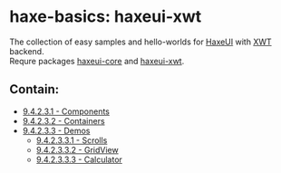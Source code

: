 haxe-basics: haxeui-xwt
=========================

The collection of easy samples and hello-worlds for [HaxeUI](https://github.com/haxeui/haxeui-core) with [XWT](https://github.com/mono/xwt) backend.<br/>
Requre packages [haxeui-core](https://github.com/haxeui/haxeui-core) and [haxeui-xwt](https://github.com/haxeui/haxeui-xwt).

## Contain:

* [9.4.2.3.1 - Components](./9.4.2.3.1_Components)
* [9.4.2.3.2 - Containers](./9.4.2.3.2_Containers)
* [9.4.2.3.3 - Demos](./9.4.2.3.3_Demos)
  * [9.4.2.3.3.1 - Scrolls](./9.4.2.3.3_Demos/9.4.2.3.3.1_Scrolls)
  * [9.4.2.3.3.2 - GridView](./9.4.2.3.3_Demos/9.4.2.3.3.2_GridView)
  * [9.4.2.3.3.3 - Calculator](./9.4.2.3.3_Demos/9.4.2.3.3.3_Calculator)
